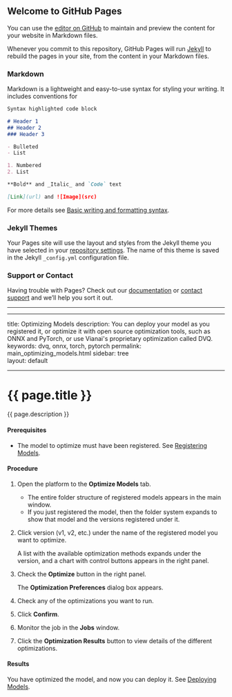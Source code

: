 ## Welcome to GitHub Pages

You can use the [editor on GitHub](https://github.com/jeffreyVianai/jeffreyvianai.github.io/edit/main/README.md) to maintain and preview the content for your website in Markdown files.

Whenever you commit to this repository, GitHub Pages will run [Jekyll](https://jekyllrb.com/) to rebuild the pages in your site, from the content in your Markdown files.

### Markdown

Markdown is a lightweight and easy-to-use syntax for styling your writing. It includes conventions for

```markdown
Syntax highlighted code block

# Header 1
## Header 2
### Header 3

- Bulleted
- List

1. Numbered
2. List

**Bold** and _Italic_ and `Code` text

[Link](url) and ![Image](src)
```

For more details see [Basic writing and formatting syntax](https://docs.github.com/en/github/writing-on-github/getting-started-with-writing-and-formatting-on-github/basic-writing-and-formatting-syntax).

### Jekyll Themes

Your Pages site will use the layout and styles from the Jekyll theme you have selected in your [repository settings](https://github.com/jeffreyVianai/jeffreyvianai.github.io/settings/pages). The name of this theme is saved in the Jekyll `_config.yml` configuration file.

### Support or Contact

Having trouble with Pages? Check out our [documentation](https://docs.github.com/categories/github-pages-basics/) or [contact support](https://support.github.com/contact) and we’ll help you sort it out.

___________________


---
title: Optimizing Models 
description: You can deploy your model as you registered it, or optimize it with open source optimization tools, such as ONNX and PyTorch, or use Vianai's proprietary optimization called DVQ.  
keywords: dvq, onnx, torch, pytorch
permalink: main_optimizing_models.html
sidebar: tree  
layout: default

---

# {{ page.title }} 

{{ page.description }}

#### Prerequisites

- The model to optimize must have been registered. See [Registering Models](main_registering_models.html).

#### Procedure

1. Open the platform to the **Optimize Models** tab.  
   - The entire folder structure of registered models appears in the main window.
   - If you just registered the model, then the folder system expands to show that model and the versions registered under it.  

1. Click version (v1, v2, etc.) under the name of the registered model you want to optimize.  

   A list with the available optimization methods expands under the version, and a chart with control buttons appears in the right panel.  

1. Check the **Optimize** button in the right panel.  

	The **Optimization Preferences** dialog box appears.

1. Check any of the optimizations you want to run.

1. Click **Confirm**.

1. Monitor the job in the **Jobs** window. 

1. Click the **Optimization Results** button to view details of the different optimizations.


#### Results

You have optimized the model, and now you can deploy it. See [Deploying Models](main_deploying_models.html).





